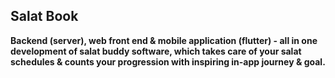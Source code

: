 <h2>Salat Book</h2>

<b>Backend (server), web front end & mobile application (flutter) - all in one development of salat buddy software, which takes care of your salat schedules & counts your progression with inspiring in-app journey & goal.</b>
